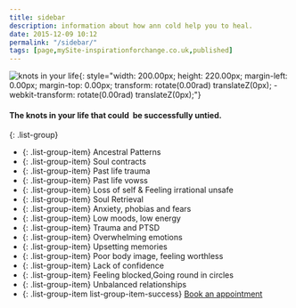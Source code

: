 ```yaml
---
title: sidebar
description: information about how ann cold help you to heal. 
date: 2015-12-09 10:12
permalink: "/sidebar/"
tags: [page,mySite-inspirationforchange.co.uk,published]
---
```


![knots in your life ](https://lh4.googleusercontent.com/8f_MtkI5yZRIlSRwzk8YJuKr3SCgmGRUr6BVQaHkpeOchmFFVm3q_dfgDea-AoE92rPMic56b3kKkJsXUC7Hu0fJl1or2r5z8bcRxVt0dJ6JVYpjDY8oo7Y4MQwyeILt8k7EF9jH){: style="width: 200.00px; height: 220.00px; margin-left: 0.00px; margin-top: 0.00px; transform: rotate(0.00rad) translateZ(0px); -webkit-transform: rotate(0.00rad) translateZ(0px);"}

#### The knots in your life that could &nbsp;be successfully untied.

{: .list-group}
- {: .list-group-item} Ancestral Patterns
- {: .list-group-item} Soul contracts
- {: .list-group-item} Past life trauma
- {: .list-group-item} Past life vowss
- {: .list-group-item} Loss of self &amp; Feeling irrational unsafe
- {: .list-group-item} Soul Retrieval
- {: .list-group-item} Anxiety, phobias and fears
- {: .list-group-item} Low moods, low energy
- {: .list-group-item} Trauma and PTSD
- {: .list-group-item} Overwhelming emotions
- {: .list-group-item} Upsetting memories
- {: .list-group-item} Poor body image, feeling worthless 
- {: .list-group-item} Lack of confidence
- {: .list-group-item} Feeling blocked,Going round in circles
- {: .list-group-item} Unbalanced relationships
- {: .list-group-item list-group-item-success} [Book an appointment](/contact/)
